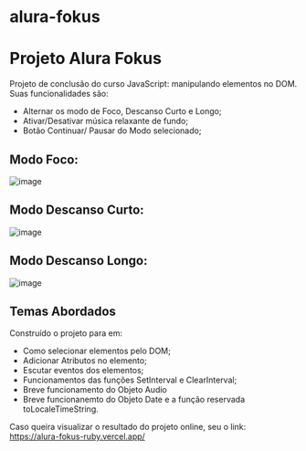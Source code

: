 # alura-fokus

# Projeto Alura Fokus
Projeto de conclusão do curso JavaScript: manipulando elementos no DOM. Suas funcionalidades são:
- Alternar os modo de Foco, Descanso Curto e Longo;
- Ativar/Desativar música relaxante de fundo;
- Botão Continuar/ Pausar do Modo selecionado;

## Modo Foco:
![image](https://github.com/DiogoSaimon/alura-fokus/assets/86212446/dbbad3ef-5b0d-4578-9ad2-27575d76a665)
## Modo Descanso Curto:
![image](https://github.com/DiogoSaimon/alura-fokus/assets/86212446/5b13a19d-eac9-4112-a5c0-b18f720ac94f)
## Modo Descanso Longo:
![image](https://github.com/DiogoSaimon/alura-fokus/assets/86212446/d5813b17-3c19-47cf-8884-af09c8416ba3)

## Temas Abordados
Construído o projeto para em:
- Como selecionar elementos pelo DOM;
- Adicionar Atributos no elemento;
- Escutar eventos dos elementos;
- Funcionamentos das funções SetInterval e ClearInterval;
- Breve funcionamento do Objeto Audio
- Breve funcionanemto do Objeto Date e a função reservada toLocaleTimeString.

Caso queira visualizar o resultado do projeto online, seu o link: https://alura-fokus-ruby.vercel.app/
